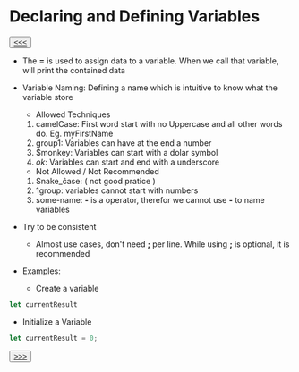 # Declaring and Defining Variables

<button>[<<<](./02.02_README.md)</button>

- The **=** is used to assign data to a variable. When we call that variable, will print the contained data 

- Variable Naming: Defining a name which is intuitive to know what the variable store
  - Allowed Techniques
  1. camelCase: First word start with no Uppercase and all other words do. Eg. myFirstName
  2. group1: Variables can have at the end a number
  3. $monkey: Variables can start with a dolar symbol 
  4. _ok_: Variables can start and end with a underscore
  
  - Not Allowed / Not Recommended
  1. Snake_ĉase: ( not good pratice )
  2. 1group: variables cannot start with numbers
  3. some-name: **-** is a operator, therefor we cannot use **-** to name variables 

- Try to be consistent
  - Almost use cases, don't need **;** per line. While using **;** is optional, it is recommended

- Examples:

  - Create a variable
```js
let currentResult
```
  - Initialize a Variable
```js
let currentResult = 0; 
```

<button>[>>>](./02.04_README.md)</button>
